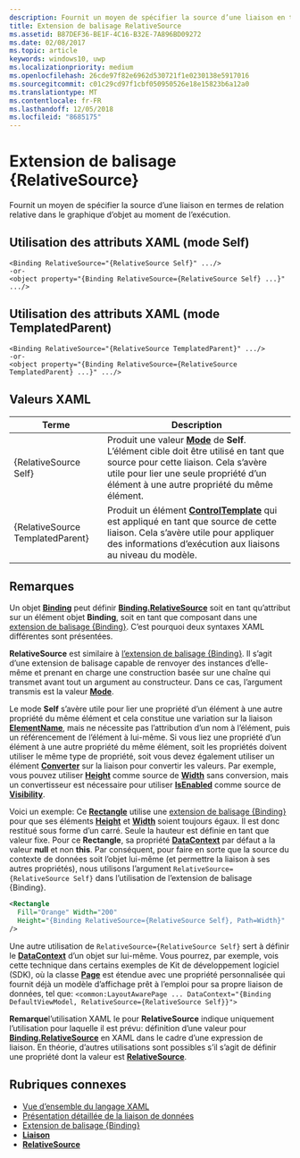 ```yaml
---
description: Fournit un moyen de spécifier la source d’une liaison en termes de relation relative dans le graphique d’objet au moment de l’exécution.
title: Extension de balisage RelativeSource
ms.assetid: B87DEF36-BE1F-4C16-B32E-7A896BD09272
ms.date: 02/08/2017
ms.topic: article
keywords: windows10, uwp
ms.localizationpriority: medium
ms.openlocfilehash: 26cde97f82e6962d530721f1e0230138e5917016
ms.sourcegitcommit: c01c29cd97f1cbf050950526e18e15823b6a12a0
ms.translationtype: MT
ms.contentlocale: fr-FR
ms.lasthandoff: 12/05/2018
ms.locfileid: "8685175"
---
```

# <a name="relativesource-markup-extension"></a>Extension de balisage {RelativeSource}


Fournit un moyen de spécifier la source d’une liaison en termes de relation relative dans le graphique d’objet au moment de l’exécution.

## <a name="xaml-attribute-usage-self-mode"></a>Utilisation des attributs XAML (mode Self)

``` syntax
<Binding RelativeSource="{RelativeSource Self}" .../>
-or-
<object property="{Binding RelativeSource={RelativeSource Self} ...}" .../>
```

## <a name="xaml-attribute-usage-templatedparent-mode"></a>Utilisation des attributs XAML (mode TemplatedParent)

``` syntax
<Binding RelativeSource="{RelativeSource TemplatedParent}" .../>
-or-
<object property="{Binding RelativeSource={RelativeSource TemplatedParent} ...}" .../>
```

## <a name="xaml-values"></a>Valeurs XAML

| Terme | Description |
|------|-------------|
| {RelativeSource Self} | Produit une valeur [<strong>Mode</strong>](https://msdn.microsoft.com/library/windows/apps/br209915) de <strong>Self</strong>. L’élément cible doit être utilisé en tant que source pour cette liaison. Cela s’avère utile pour lier une seule propriété d’un élément à une autre propriété du même élément. |
| {RelativeSource TemplatedParent} | Produit un élément [<strong>ControlTemplate</strong>](https://msdn.microsoft.com/library/windows/apps/br209391) qui est appliqué en tant que source de cette liaison. Cela s’avère utile pour appliquer des informations d’exécution aux liaisons au niveau du modèle. | 

## <a name="remarks"></a>Remarques

Un objet [**Binding**](https://msdn.microsoft.com/library/windows/apps/br209820) peut définir [**Binding.RelativeSource**](https://msdn.microsoft.com/library/windows/apps/br209831) soit en tant qu’attribut sur un élément objet **Binding**, soit en tant que composant dans une [extension de balisage {Binding}](binding-markup-extension.md). C’est pourquoi deux syntaxes XAML différentes sont présentées.

**RelativeSource** est similaire à [l’extension de balisage {Binding}](binding-markup-extension.md).  Il s’agit d’une extension de balisage capable de renvoyer des instances d’elle-même et prenant en charge une construction basée sur une chaîne qui transmet avant tout un argument au constructeur. Dans ce cas, l’argument transmis est la valeur [**Mode**](https://msdn.microsoft.com/library/windows/apps/br209915).

Le mode **Self** s’avère utile pour lier une propriété d’un élément à une autre propriété du même élément et cela constitue une variation sur la liaison [**ElementName**](https://msdn.microsoft.com/library/windows/apps/br209828), mais ne nécessite pas l’attribution d’un nom à l’élément, puis un référencement de l’élément à lui-même. Si vous liez une propriété d’un élément à une autre propriété du même élément, soit les propriétés doivent utiliser le même type de propriété, soit vous devez également utiliser un élément [**Converter**](https://msdn.microsoft.com/library/windows/apps/br209826) sur la liaison pour convertir les valeurs. Par exemple, vous pouvez utiliser [**Height**](/uwp/api/Windows.UI.Xaml.FrameworkElement.Height) comme source de [**Width**](/uwp/api/Windows.UI.Xaml.FrameworkElement.Width) sans conversion, mais un convertisseur est nécessaire pour utiliser [**IsEnabled**](https://msdn.microsoft.com/library/windows/apps/br209419) comme source de [**Visibility**](https://msdn.microsoft.com/library/windows/apps/br209006).

Voici un exemple: Ce [**Rectangle**](/uwp/api/Windows.UI.Xaml.Shapes.Rectangle) utilise une [extension de balisage {Binding}](binding-markup-extension.md) pour que ses éléments [**Height**](/uwp/api/Windows.UI.Xaml.FrameworkElement.Height) et [**Width**](/uwp/api/Windows.UI.Xaml.FrameworkElement.Width) soient toujours égaux. Il est donc restitué sous forme d’un carré. Seule la hauteur est définie en tant que valeur fixe. Pour ce **Rectangle**, sa propriété [**DataContext**](https://msdn.microsoft.com/library/windows/apps/br208713) par défaut a la valeur **null** et non **this**. Par conséquent, pour faire en sorte que la source du contexte de données soit l’objet lui-même (et permettre la liaison à ses autres propriétés), nous utilisons l’argument `RelativeSource={RelativeSource Self}` dans l’utilisation de l’extension de balisage {Binding}.

```XML
<Rectangle
  Fill="Orange" Width="200"
  Height="{Binding RelativeSource={RelativeSource Self}, Path=Width}"
/>
```

Une autre utilisation de `RelativeSource={RelativeSource Self}` sert à définir le [**DataContext**](https://msdn.microsoft.com/library/windows/apps/br208713) d’un objet sur lui-même.  Vous pourrez, par exemple, vois cette technique dans certains exemples de Kit de développement logiciel (SDK), où la classe [**Page**](https://msdn.microsoft.com/library/windows/apps/br227503) est étendue avec une propriété personnalisée qui fournit déjà un modèle d’affichage prêt à l’emploi pour sa propre liaison de données, tel que: `<common:LayoutAwarePage ... DataContext="{Binding DefaultViewModel, RelativeSource={RelativeSource Self}}">`

**Remarque**l’utilisation XAML le pour **RelativeSource** indique uniquement l’utilisation pour laquelle il est prévu: définition d’une valeur pour [**Binding.RelativeSource**](https://msdn.microsoft.com/library/windows/apps/br209831) en XAML dans le cadre d’une expression de liaison. En théorie, d’autres utilisations sont possibles s’il s’agit de définir une propriété dont la valeur est [**RelativeSource**](https://msdn.microsoft.com/library/windows/apps/br209913).

## <a name="related-topics"></a>Rubriques connexes

* [Vue d’ensemble du langage XAML](xaml-overview.md)
* [Présentation détaillée de la liaison de données](https://msdn.microsoft.com/library/windows/apps/mt210946)
* [Extension de balisage {Binding}](binding-markup-extension.md)
* [**Liaison**](https://msdn.microsoft.com/library/windows/apps/br209820)
* [**RelativeSource**](https://msdn.microsoft.com/library/windows/apps/br209913)

